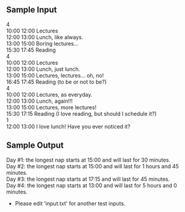 ## Sample Input
4  
10:00 12:00 Lectures  
12:00 13:00 Lunch, like always.  
13:00 15:00 Boring lectures...  
15:30 17:45 Reading  
4  
10:00 12:00 Lectures  
12:00 13:00 Lunch, just lunch.  
13:00 15:00 Lectures, lectures... oh, no!  
16:45 17:45 Reading (to be or not to be?)  
4  
10:00 12:00 Lectures, as everyday.  
12:00 13:00 Lunch, again!!!  
13:00 15:00 Lectures, more lectures!  
15:30 17:15 Reading (I love reading, but should I schedule it?)  
1  
12:00 13:00 I love lunch! Have you ever noticed it?  

## Sample Output
Day #1: the longest nap starts at 15:00 and will last for 30 minutes.  
Day #2: the longest nap starts at 15:00 and will last for 1 hours and 45 minutes.  
Day #3: the longest nap starts at 17:15 and will last for 45 minutes.  
Day #4: the longest nap starts at 13:00 and will last for 5 hours and 0 minutes.  

+ Please edit 'input.txt' for another test inputs.
